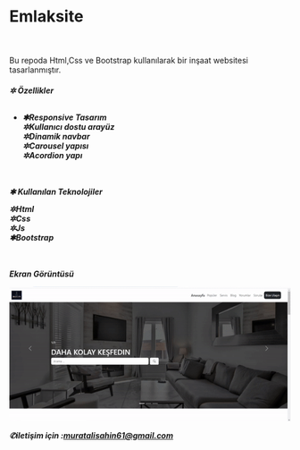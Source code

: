 
# Emlaksite
  <br> <br>
Bu repoda Html,Css ve Bootstrap kullanılarak bir inşaat websitesi tasarlanmıştır.
<h5>
✲ Özellikler
  <br> <br>
  <ul>
   <li>
✱Responsive Tasarım
     <br>
✲Kullanıcı dostu arayüz
      <br>
✲Dinamik navbar
      <br>
✲Carousel yapısı
      <br>
✲Acordion yapı
      <br>
</li>
  </ul>
    <br> <br>
✱ Kullanılan Teknolojiler
  
    
✲Html
 <br>
✲Css
 <br>
✲Js
 <br>
✱Bootstrap


<br> <br>
Ekran Görüntüsü


![alt text](Emlak-gif-3.gif)


✆iletişim için :muratalisahin61@gmail.com
